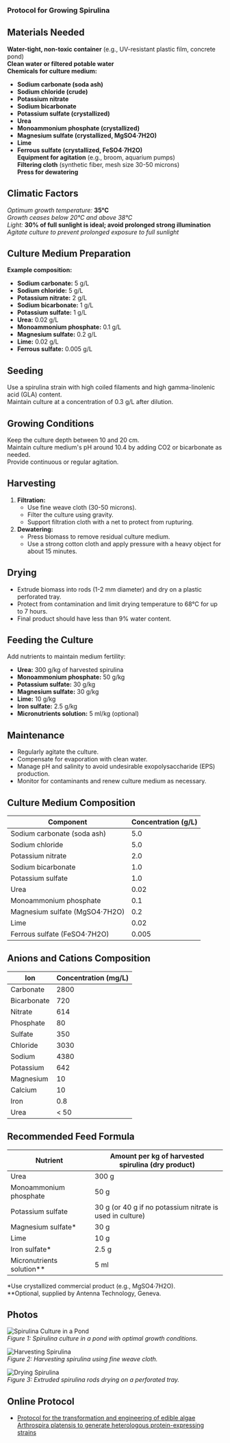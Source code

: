 ### Protocol for Growing Spirulina

## Materials Needed
**Water-tight, non-toxic container** (e.g., UV-resistant plastic film, concrete pond)  
**Clean water or filtered potable water**  
**Chemicals for culture medium:**  
- **Sodium carbonate (soda ash)**  
- **Sodium chloride (crude)**  
- **Potassium nitrate**  
- **Sodium bicarbonate**  
- **Potassium sulfate (crystallized)**  
- **Urea**  
- **Monoammonium phosphate (crystallized)**  
- **Magnesium sulfate (crystallized, MgSO4·7H2O)**  
- **Lime**  
- **Ferrous sulfate (crystallized, FeSO4·7H2O)**  
**Equipment for agitation** (e.g., broom, aquarium pumps)  
**Filtering cloth** (synthetic fiber, mesh size 30-50 microns)  
**Press for dewatering**  

## Climatic Factors
*Optimum growth temperature:* **35°C**  
*Growth ceases below 20°C and above 38°C*  
*Light:* **30% of full sunlight is ideal; avoid prolonged strong illumination**  
*Agitate culture to prevent prolonged exposure to full sunlight*  

## Culture Medium Preparation
**Example composition:**  
- **Sodium carbonate:** 5 g/L  
- **Sodium chloride:** 5 g/L  
- **Potassium nitrate:** 2 g/L  
- **Sodium bicarbonate:** 1 g/L  
- **Potassium sulfate:** 1 g/L  
- **Urea:** 0.02 g/L  
- **Monoammonium phosphate:** 0.1 g/L  
- **Magnesium sulfate:** 0.2 g/L  
- **Lime:** 0.02 g/L  
- **Ferrous sulfate:** 0.005 g/L  

## Seeding
Use a spirulina strain with high coiled filaments and high gamma-linolenic acid (GLA) content.  
Maintain culture at a concentration of 0.3 g/L after dilution.  

## Growing Conditions
Keep the culture depth between 10 and 20 cm.  
Maintain culture medium's pH around 10.4 by adding CO2 or bicarbonate as needed.  
Provide continuous or regular agitation.  

## Harvesting
1. **Filtration:**  
   - Use fine weave cloth (30-50 microns).  
   - Filter the culture using gravity.  
   - Support filtration cloth with a net to protect from rupturing.
2. **Dewatering:**  
   - Press biomass to remove residual culture medium.  
   - Use a strong cotton cloth and apply pressure with a heavy object for about 15 minutes.  

## Drying
- Extrude biomass into rods (1-2 mm diameter) and dry on a plastic perforated tray.
- Protect from contamination and limit drying temperature to 68°C for up to 7 hours.
- Final product should have less than 9% water content.

## Feeding the Culture
Add nutrients to maintain medium fertility:  
- **Urea:** 300 g/kg of harvested spirulina  
- **Monoammonium phosphate:** 50 g/kg  
- **Potassium sulfate:** 30 g/kg  
- **Magnesium sulfate:** 30 g/kg  
- **Lime:** 10 g/kg  
- **Iron sulfate:** 2.5 g/kg  
- **Micronutrients solution:** 5 ml/kg (optional)  

## Maintenance
- Regularly agitate the culture.
- Compensate for evaporation with clean water.
- Manage pH and salinity to avoid undesirable exopolysaccharide (EPS) production.
- Monitor for contaminants and renew culture medium as necessary.

## Culture Medium Composition
| **Component**                  | **Concentration (g/L)** |
|--------------------------------|-------------------------|
| Sodium carbonate (soda ash)    | 5.0                     |
| Sodium chloride                | 5.0                     |
| Potassium nitrate              | 2.0                     |
| Sodium bicarbonate             | 1.0                     |
| Potassium sulfate              | 1.0                     |
| Urea                           | 0.02                    |
| Monoammonium phosphate         | 0.1                     |
| Magnesium sulfate (MgSO4·7H2O) | 0.2                     |
| Lime                           | 0.02                    |
| Ferrous sulfate (FeSO4·7H2O)   | 0.005                   |

## Anions and Cations Composition
| **Ion**      | **Concentration (mg/L)** |
|--------------|---------------------------|
| Carbonate    | 2800                      |
| Bicarbonate  | 720                       |
| Nitrate      | 614                       |
| Phosphate    | 80                        |
| Sulfate      | 350                       |
| Chloride     | 3030                      |
| Sodium       | 4380                      |
| Potassium    | 642                       |
| Magnesium    | 10                        |
| Calcium      | 10                        |
| Iron         | 0.8                       |
| Urea         | < 50                      |

## Recommended Feed Formula
| **Nutrient**                   | **Amount per kg of harvested spirulina (dry product)** |
|--------------------------------|---------------------------------------------------------|
| Urea                           | 300 g                                                   |
| Monoammonium phosphate         | 50 g                                                    |
| Potassium sulfate              | 30 g (or 40 g if no potassium nitrate is used in culture)|
| Magnesium sulfate*             | 30 g                                                    |
| Lime                           | 10 g                                                    |
| Iron sulfate*                  | 2.5 g                                                   |
| Micronutrients solution**      | 5 ml     
*Use crystallized commercial product (e.g., MgSO4·7H2O).  
**Optional, supplied by Antenna Technology, Geneva.

## Photos

![Spirulina Culture in a Pond](../images/Open-pond.png)
<br>
*Figure 1: Spirulina culture in a pond with optimal growth conditions.*

![Harvesting Spirulina](../images/harvest.webp)
<br>
*Figure 2: Harvesting spirulina using fine weave cloth.*

![Drying Spirulina](../images/spirulina-essicazione-bertolini-farm.jpg)
<br>
*Figure 3: Extruded spirulina rods drying on a perforated tray.*

## Online Protocol
- [Protocol for the transformation and engineering of edible algae Arthrospira platensis to generate heterologous protein-expressing strains](https://www.ncbi.nlm.nih.gov/pmc/articles/PMC9929480/)
